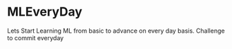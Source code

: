 # MLEveryDay
Lets Start Learning ML from basic to advance on every day basis. Challenge to commit everyday
